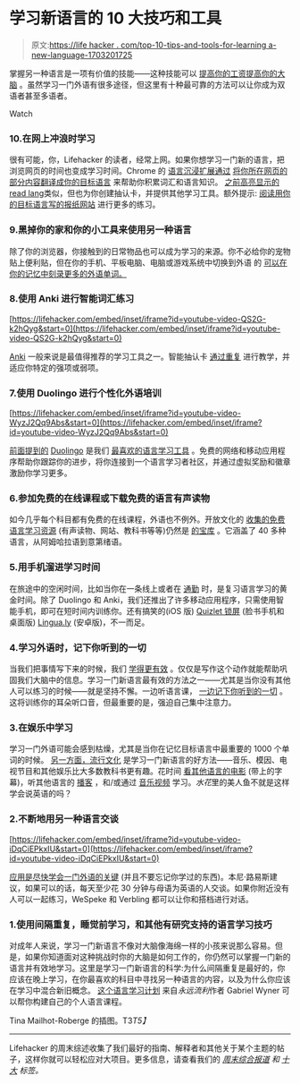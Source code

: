 # 学习新语言的 10 大技巧和工具

> 原文:[https://life hacker . com/top-10-tips-and-tools-for-learning a-new-language-1703201725](https://lifehacker.com/top-10-tips-and-tools-for-learning-a-new-language-1703201725)

掌握另一种语言是一项有价值的技能——这种技能可以 [提高你的工资](http://lifehacker.com/how-much-money-learning-a-foreign-language-is-worth-1546400464)[提高你的大脑](http://lifehacker.com/learning-a-second-language-can-give-your-brain-a-boost-5895128) 。虽然学习一门外语有很多途径，但这里有十种最可靠的方法可以让你成为双语者甚至多语者。

Watch

### 10.在网上冲浪时学习

很有可能，你，Lifehacker 的读者，经常上网。如果你想学习一门新的语言，把浏览网页的时间也变成学习时间。Chrome 的 [语言沉浸扩展通过](https://chrome.google.com/webstore/detail/language-immersion-for-ch/bedbecnakfcpmkpddjfnfihogkaggkhl/related) [将你所在网页的部分内容翻译成你的目标语言](http://lifehacker.com/language-immersion-for-chrome-teaches-you-a-new-languag-5907432) 来帮助你积累词汇和语言知识。 [之前高亮显示的](http://lifehacker.com/readlang-helps-you-learn-a-foreign-language-as-you-surf-1697991769)[read lang](http://readlang.com/)类似，但也为你创建抽认卡，并提供其他学习工具。额外提示: [阅读用你的目标语言写的报纸网站](http://lifehacker.com/boost-language-skills-and-travel-like-a-local-by-readin-1293925280) 进行更多的练习。

### 9.黑掉你的家和你的小工具来使用另一种语言

除了你的浏览器，你接触到的日常物品也可以成为学习的来源。你不必给你的宠物贴上便利贴，但在你的手机、平板电脑、电脑或游戏系统中切换到外语 的 [可以在你的记忆中刻录更多的外语单词。](https://lifehacker.com/hack-your-gadgets-and-home-to-teach-yourself-a-new-lang-30795025)

### 8.使用 Anki 进行智能词汇练习

 [https://lifehacker.com/embed/inset/iframe?id=youtube-video-QS2G-k2hQyg&start=0](https://lifehacker.com/embed/inset/iframe?id=youtube-video-QS2G-k2hQyg&start=0) 

[Anki](https://ankiweb.net/) 一般来说是最值得推荐的学习工具之一。智能抽认卡 [通过重复](https://lifehacker.com/anki-teaches-text-audio-or-images-through-repetition-5129286) 进行教学，并适应你特定的强项或弱项。

### 7.使用 Duolingo 进行个性化外语培训

 [https://lifehacker.com/embed/inset/iframe?id=youtube-video-WyzJ2Qq9Abs&start=0](https://lifehacker.com/embed/inset/iframe?id=youtube-video-WyzJ2Qq9Abs&start=0) 

[前面提到的](https://lifehacker.com/learn-a-language-for-free-while-helping-to-translate-th-5919599) [Duolingo](https://www.duolingo.com/) 是我们 [最喜欢的语言学习工具](http://lifehacker.com/five-best-language-learning-tools-1448103513) 。免费的网络和移动应用程序帮助你跟踪你的进步，将你连接到一个语言学习者社区，并通过虚拟奖励和徽章激励你学习更多。

### 6.参加免费的在线课程或下载免费的语言有声读物

如今几乎每个科目都有免费的在线课程，外语也不例外。开放文化的 [收集的免费语言学习资源](http://www.openculture.com/freelanguagelessons) (有声读物、网站、教科书等等)仍然是 [的宝库](http://lifehacker.com/a-master-list-of-free-online-language-lessons-5194843) 。它涵盖了 40 多种语言，从阿姆哈拉语到意第绪语。

### 5.用手机溜进学习时间

在旅途中的空闲时间，比如当你在一条线上或者在 [通勤](https://lifehacker.com/how-can-i-make-my-commute-more-productive-1200044920) 时，是复习语言学习的黄金时间。除了 Duolingo 和 Anki，我们还推出了许多移动应用程序，只需使用智能手机，即可在短时间内训练你。还有搞笑的(iOS 版) [Quizlet 锁屏](http://lifehacker.com/the-quizlet-lock-screen-teaches-you-foreign-language-vo-5994499) (脸书手机和桌面版) [Lingua.ly](http://lifehacker.com/lingua-ly-for-android-teaches-you-new-foreign-language-1558136327) (安卓版)，不一而足。

### 4.学习外语时，记下你听到的一切

当我们把事情写下来的时候，我们 [学得更有效](https://lifehacker.com/why-you-learn-more-effectively-by-writing-than-by-typin-5738093) 。仅仅是写作这个动作就能帮助巩固我们大脑中的信息。学习一门新语言最有效的方法之一——尤其是当你没有其他人可以练习的时候——就是坚持不懈。一边听语言课， [一边记下你听到的一切](http://lifehacker.com/the-most-effective-method-for-learning-a-language-alone-5839401) 。这将训练你的耳朵听口音，但最重要的是，强迫自己集中注意力。

### 3.在娱乐中学习

学习一门外语可能会感到枯燥，尤其是当你在记忆目标语言中最重要的 1000 个单词的时候。 [另一方面，流行文化](http://lifehacker.com/use-music-memes-and-other-pop-culture-to-learn-a-fore-5965869) 是学习一门新语言的好方法——音乐、模因、电视节目和其他娱乐比大多数教科书更有趣。花时间 [看其他语言的电影](http://lifehacker.com/how-actively-watching-movies-helped-me-learn-spanish-5881696) (带上的字幕)，听其他语言的 [播客](http://lifehacker.com/learn-a-new-language-with-a-podcast-260934) ，和/或通过 [音乐视频](http://lifehacker.com/lyrics-training-improves-your-foreign-language-skills-t-5481311) 学习。*水花*里的美人鱼不就是这样学会说英语的吗？

### 2.不断地用另一种语言交谈

 [https://lifehacker.com/embed/inset/iframe?id=youtube-video-iDqCiEPkxIU&start=0](https://lifehacker.com/embed/inset/iframe?id=youtube-video-iDqCiEPkxIU&start=0) 

[应用是尽快学会一门外语的关键](https://lifehacker.com/application-is-the-key-to-learning-a-new-language-fast-5769658) (并且不要忘记你学过的东西)。本尼·路易斯建议，如果可以的话，每天至少花 30 分钟与母语为英语的人交谈。如果你附近没有人可以一起练习，WeSpeke 和 Verbling 都可以让你和搭档进行对话。

### 1.使用间隔重复，睡觉前学习，和其他有研究支持的语言学习技巧

对成年人来说，学习一门新语言不像对大脑像海绵一样的小孩来说那么容易。但是，如果你知道面对这种挑战时你的大脑是如何工作的，你仍然可以掌握一门新的语言并有效地学习。这里是学习一门新语言的科学:为什么间隔重复是最好的，你应该在晚上学习，在你最喜欢的科目中寻找另一种语言的内容，以及为什么你应该在学习中混合新旧概念。 [这个语言学习计划](http://lifehacker.com/i-learned-to-speak-four-languages-in-a-few-years-heres-5903288) 来自*永远流利*作者 Gabriel Wyner 可以帮你构建自己的个人语言课程。

Tina Mailhot-Roberge 的插图。T3*T5】*

* * *

Lifehacker 的周末综述收集了我们最好的指南、解释者和其他关于某个主题的帖子，这样你就可以轻松应对大项目。更多信息，请查看我们的 [*周末综合报道*](http://lifehacker.com/tag/weekend-roundup) *和* [*十大*](http://lifehacker.com/tag/lifehacker-top-10) *标签。*